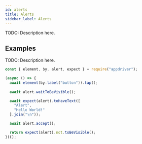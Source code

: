 ```yaml
---
id: alerts
title: Alerts
sidebar_label: Alerts
---
```


TODO: Description here.

## Examples

TODO: Description here.

```javascript
const { element, by, alert, expect } = require("appdriver");

(async () => {
  await element(by.label("button")).tap();
  
  await alert.waitToBeVisible();

  await expect(alert).toHaveText([
    "Alert",
    "Hello World!"
  ].join("\n"));

  await alert.accept();

  return expect(alert).not.toBeVisible();
})();
```